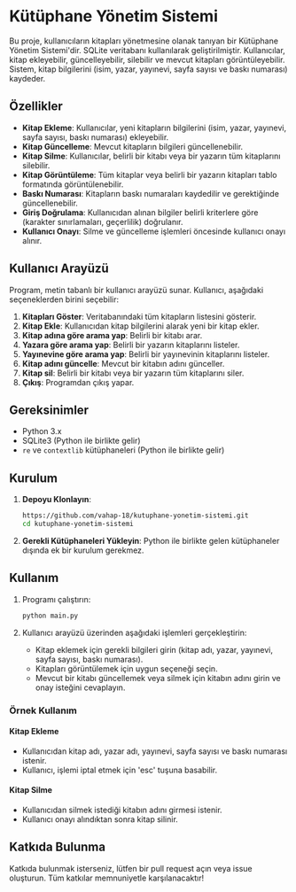 
# Kütüphane Yönetim Sistemi

Bu proje, kullanıcıların kitapları yönetmesine olanak tanıyan bir Kütüphane Yönetim Sistemi'dir. SQLite veritabanı kullanılarak geliştirilmiştir. Kullanıcılar, kitap ekleyebilir, güncelleyebilir, silebilir ve mevcut kitapları görüntüleyebilir. Sistem, kitap bilgilerini (isim, yazar, yayınevi, sayfa sayısı ve baskı numarası) kaydeder.

## Özellikler

- **Kitap Ekleme**: Kullanıcılar, yeni kitapların bilgilerini (isim, yazar, yayınevi, sayfa sayısı, baskı numarası) ekleyebilir.
- **Kitap Güncelleme**: Mevcut kitapların bilgileri güncellenebilir.
- **Kitap Silme**: Kullanıcılar, belirli bir kitabı veya bir yazarın tüm kitaplarını silebilir.
- **Kitap Görüntüleme**: Tüm kitaplar veya belirli bir yazarın kitapları tablo formatında görüntülenebilir.
- **Baskı Numarası**: Kitapların baskı numaraları kaydedilir ve gerektiğinde güncellenebilir.
- **Giriş Doğrulama**: Kullanıcıdan alınan bilgiler belirli kriterlere göre (karakter sınırlamaları, geçerlilik) doğrulanır.
- **Kullanıcı Onayı**: Silme ve güncelleme işlemleri öncesinde kullanıcı onayı alınır.

## Kullanıcı Arayüzü

Program, metin tabanlı bir kullanıcı arayüzü sunar. Kullanıcı, aşağıdaki seçeneklerden birini seçebilir:

1. **Kitapları Göster**: Veritabanındaki tüm kitapların listesini gösterir.
2. **Kitap Ekle**: Kullanıcıdan kitap bilgilerini alarak yeni bir kitap ekler.
3. **Kitap adına göre arama yap**: Belirli bir kitabı arar.
4. **Yazara göre arama yap**: Belirli bir yazarın kitaplarını listeler.
5. **Yayınevine göre arama yap**: Belirli bir yayınevinin kitaplarını listeler.
6. **Kitap adını güncelle**: Mevcut bir kitabın adını günceller.
7. **Kitap sil**: Belirli bir kitabı veya bir yazarın tüm kitaplarını siler.
8. **Çıkış**: Programdan çıkış yapar.

## Gereksinimler

- Python 3.x
- SQLite3 (Python ile birlikte gelir)
- `re` ve `contextlib` kütüphaneleri (Python ile birlikte gelir)

## Kurulum

1. **Depoyu Klonlayın**:
   ```bash
   https://github.com/vahap-18/kutuphane-yonetim-sistemi.git
   cd kutuphane-yonetim-sistemi
   ```

2. **Gerekli Kütüphaneleri Yükleyin**: Python ile birlikte gelen kütüphaneler dışında ek bir kurulum gerekmez.

## Kullanım

1. Programı çalıştırın:
   ```bash
   python main.py
   ```

2. Kullanıcı arayüzü üzerinden aşağıdaki işlemleri gerçekleştirin:
   - Kitap eklemek için gerekli bilgileri girin (kitap adı, yazar, yayınevi, sayfa sayısı, baskı numarası).
   - Kitapları görüntülemek için uygun seçeneği seçin.
   - Mevcut bir kitabı güncellemek veya silmek için kitabın adını girin ve onay isteğini cevaplayın.

### Örnek Kullanım

#### Kitap Ekleme

- Kullanıcıdan kitap adı, yazar adı, yayınevi, sayfa sayısı ve baskı numarası istenir.
- Kullanıcı, işlemi iptal etmek için 'esc' tuşuna basabilir.

#### Kitap Silme

- Kullanıcıdan silmek istediği kitabın adını girmesi istenir.
- Kullanıcı onayı alındıktan sonra kitap silinir.

## Katkıda Bulunma

Katkıda bulunmak isterseniz, lütfen bir pull request açın veya issue oluşturun. Tüm katkılar memnuniyetle karşılanacaktır!

